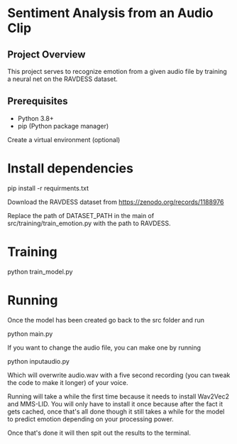 # Sentiment Analysis from an Audio Clip

## Project Overview
This project serves to recognize emotion from a given audio file by training a neural net on the RAVDESS dataset.

## Prerequisites
- Python 3.8+
- pip (Python package manager)

Create a virtual environment (optional)

# Install dependencies
pip install -r requirments.txt

Download the RAVDESS dataset from https://zenodo.org/records/1188976

Replace the path of DATASET_PATH in the main of src/training/train_emotion.py with the path to RAVDESS.

# Training 

python train_model.py 

# Running 


Once the model has been created go back to the src folder and run 

python main.py 

If you want to change the audio file, you can make one by running

python inputaudio.py 

Which will overwrite audio.wav with a five second recording (you can tweak the code to make it longer) of your voice.


Running will take a while the first time because it needs to install Wav2Vec2 and MMS-LID. 
You will only have to install it once because after the fact it gets cached, once that's all done though
it still takes a while for the model to predict emotion depending on your processing power.

Once that's done it will then spit out the results to the terminal.